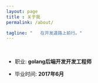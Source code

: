 ```yaml
---
layout: page
title : 关于我
permalink: /about/

tagline: "   在开发道路上前行。"
---
```


<br>

- 职业: **golang后端开发开发工程师**

- 毕业时间: **2017年6月**